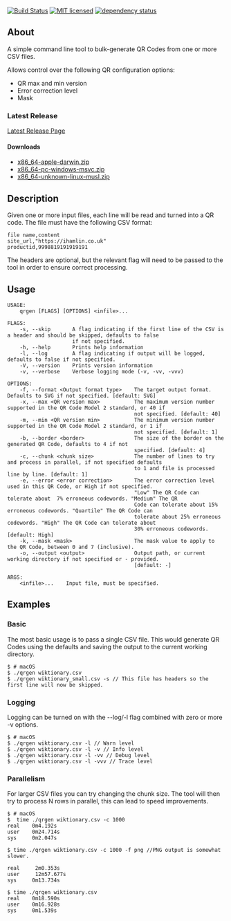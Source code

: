 [![Build Status][azure-badge]][azure-url]
[![MIT licensed][license-badge]][license-url]
[![dependency status][dependency-badge]][dependency-url]

## About

A simple command line tool to bulk-generate QR Codes from one or more CSV files.

Allows control over the following QR configuration options:

* QR max and min version
* Error correction level
* Mask

### Latest Release

[Latest Release Page][latest-release]

#### Downloads

* [x86_64-apple-darwin.zip][mac-release]
* [x86_64-pc-windows-msvc.zip][windows-release]
* [x86_64-unknown-linux-musl.zip][linux-release]

## Description

Given one or more input files, each line will be read and turned into a QR code.  The file must have the following CSV
format:

```CSV
file name,content
site_url,"https://ihamlin.co.uk"
productid,9998819191919191
```

The headers are optional, but the relevant flag will need to be passed to the tool in order to ensure correct processing.

## Usage

```console
USAGE:
    qrgen [FLAGS] [OPTIONS] <infile>...

FLAGS:
    -s, --skip       A flag indicating if the first line of the CSV is a header and should be skipped, defaults to false
                     if not specified.
    -h, --help       Prints help information
    -l, --log        A flag indicating if output will be logged, defaults to false if not specified.
    -V, --version    Prints version information
    -v, --verbose    Verbose logging mode (-v, -vv, -vvv)

OPTIONS:
    -f, --format <Output format type>    The target output format.  Defaults to SVG if not specified. [default: SVG]
    -x, --max <QR version max>           The maximum version number supported in the QR Code Model 2 standard, or 40 if
                                         not specified. [default: 40]
    -m, --min <QR version min>           The minimum version number supported in the QR Code Model 2 standard, or 1 if
                                         not specified. [default: 1]
    -b, --border <border>                The size of the border on the generated QR Code, defaults to 4 if not
                                         specified. [default: 4]
    -c, --chunk <chunk size>             The number of lines to try and process in parallel, if not specified defaults
                                         to 1 and file is processed line by line. [default: 1]
    -e, --error <error correction>       The error correction level used in this QR Code, or High if not specified.
                                         "Low" The QR Code can tolerate about  7% erroneous codewords. "Medium" The QR
                                         Code can tolerate about 15% erroneous codewords. "Quartile" The QR Code can
                                         tolerate about 25% erroneous codewords. "High" The QR Code can tolerate about
                                         30% erroneous codewords. [default: High]
    -k, --mask <mask>                    The mask value to apply to the QR Code, between 0 and 7 (inclusive).
    -o, --output <output>                Output path, or current working directory if not specified or - provided.
                                         [default: -]

ARGS:
    <infile>...    Input file, must be specified.
```

## Examples

### Basic

The most basic usage is to pass a single CSV file.  This would generate QR Codes using the defaults and saving the
output to the current working directory.

```console
$ # macOS
$ ./qrgen wiktionary.csv
$ ./qrgen wiktionary_small.csv -s // This file has headers so the first line will now be skipped.
```

### Logging

Logging can be turned on with the --log/-l flag combined with zero or more -v options.

```console
$ # macOS
$ ./qrgen wiktionary.csv -l // Warn level
$ ./qrgen wiktionary.csv -l -v // Info level
$ ./qrgen wiktionary.csv -l -vv // Debug level
$ ./qrgen wiktionary.csv -l -vvv // Trace level
```

### Parallelism

For larger CSV files you can try changing the chunk size.  The tool will then try to process N rows in parallel, 
this can lead to speed improvements.

```console
$ # macOS
$  time ./qrgen wiktionary.csv -c 1000
real    0m4.192s
user    0m24.714s
sys     0m2.047s

$ time ./qrgen wiktionary.csv -c 1000 -f png //PNG output is somewhat slower.

real     2m0.353s
user     12m57.677s
sys     0m13.734s

$ time ./qrgen wiktionary.csv
real    0m18.590s
user    0m16.928s
sys     0m1.539s
```


[azure-badge]: https://dev.azure.com/morpork73/qrgen/_apis/build/status/ian-hamlin.qrgen?branchName=master
[azure-url]: https://dev.azure.com/morpork73/qrgen/_build/latest?definitionId=1&branchName=master
[license-badge]: https://img.shields.io/badge/license-MIT-blue.svg
[license-url]: LICENSE
[dependency-badge]: https://deps.rs/repo/github/ian-hamlin/qrgen/status.svg
[dependency-url]: https://deps.rs/repo/github/ian-hamlin/qrgen
[latest-release]: https://github.com/ian-hamlin/qrgen/releases/latest
[mac-release]: https://github.com/ian-hamlin/qrgen/releases/latest/download/x86_64-apple-darwin.zip
[windows-release]: https://github.com/ian-hamlin/qrgen/releases/latest/download/x86_64-pc-windows-msvc.zip
[linux-release]: https://github.com/ian-hamlin/qrgen/releases/latest/download/x86_64-unknown-linux-musl.zip